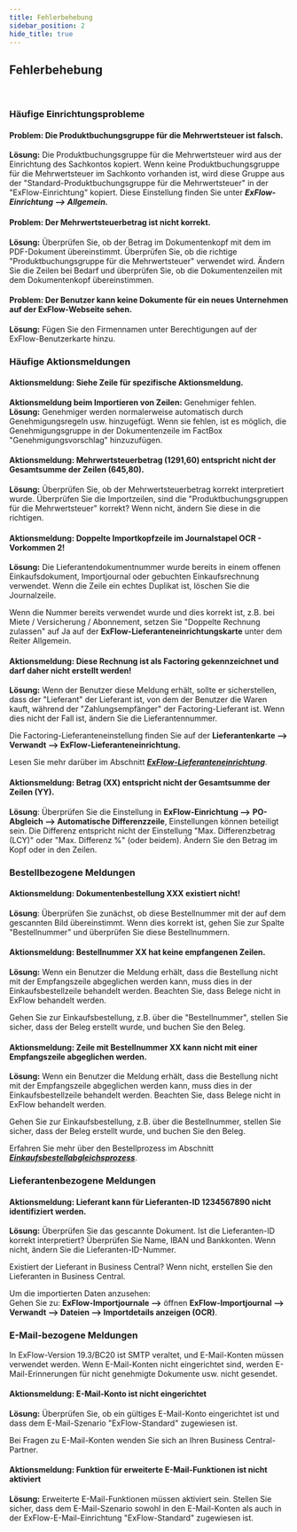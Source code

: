 ```yaml
---
title: Fehlerbehebung
sidebar_position: 2
hide_title: true
---
```

## Fehlerbehebung
<br/>

### Häufige Einrichtungsprobleme

#### **Problem:** Die Produktbuchungsgruppe für die Mehrwertsteuer ist falsch.
**Lösung:** Die Produktbuchungsgruppe für die Mehrwertsteuer wird aus der Einrichtung des Sachkontos kopiert. Wenn keine Produktbuchungsgruppe für die Mehrwertsteuer im Sachkonto vorhanden ist, wird diese Gruppe aus der "Standard-Produktbuchungsgruppe für die Mehrwertsteuer" in der "ExFlow-Einrichtung" kopiert. Diese Einstellung finden Sie unter ***ExFlow-Einrichtung --> Allgemein.***
<br/>

#### **Problem:** Der Mehrwertsteuerbetrag ist nicht korrekt.
**Lösung:** Überprüfen Sie, ob der Betrag im Dokumentenkopf mit dem im PDF-Dokument übereinstimmt. Überprüfen Sie, ob die richtige "Produktbuchungsgruppe für die Mehrwertsteuer" verwendet wird. Ändern Sie die Zeilen bei Bedarf und überprüfen Sie, ob die Dokumentenzeilen mit dem Dokumentenkopf übereinstimmen.
<br/>

#### **Problem:** Der Benutzer kann keine Dokumente für ein neues Unternehmen auf der ExFlow-Webseite sehen.
**Lösung:** Fügen Sie den Firmennamen unter Berechtigungen auf der ExFlow-Benutzerkarte hinzu.
<br/>

### Häufige Aktionsmeldungen

#### **Aktionsmeldung:** Siehe Zeile für spezifische Aktionsmeldung.
**Aktionsmeldung beim Importieren von Zeilen:** Genehmiger fehlen.<br/>
**Lösung:** Genehmiger werden normalerweise automatisch durch Genehmigungsregeln usw. hinzugefügt. Wenn sie fehlen, ist es möglich, die Genehmigungsgruppe in der Dokumentenzeile im FactBox "Genehmigungsvorschlag" hinzuzufügen.
<br/>

#### **Aktionsmeldung:** Mehrwertsteuerbetrag (1291,60) entspricht nicht der Gesamtsumme der Zeilen (645,80).
**Lösung:** Überprüfen Sie, ob der Mehrwertsteuerbetrag korrekt interpretiert wurde. Überprüfen Sie die Importzeilen, sind die "Produktbuchungsgruppen für die Mehrwertsteuer" korrekt? Wenn nicht, ändern Sie diese in die richtigen.
<br/>

#### **Aktionsmeldung:** Doppelte Importkopfzeile im Journalstapel OCR - Vorkommen 2!
**Lösung:** Die Lieferantendokumentnummer wurde bereits in einem offenen Einkaufsdokument, Importjournal oder gebuchten Einkaufsrechnung verwendet. Wenn die Zeile ein echtes Duplikat ist, löschen Sie die Journalzeile.

Wenn die Nummer bereits verwendet wurde und dies korrekt ist, z.B. bei Miete / Versicherung / Abonnement, setzen Sie "Doppelte Rechnung zulassen" auf Ja auf der **ExFlow-Lieferanteneinrichtungskarte** unter dem Reiter Allgemein.
<br/>

#### **Aktionsmeldung:** Diese Rechnung ist als Factoring gekennzeichnet und darf daher nicht erstellt werden!
**Lösung:** Wenn der Benutzer diese Meldung erhält, sollte er sicherstellen, dass der "Lieferant" der Lieferant ist, von dem der Benutzer die Waren kauft, während der "Zahlungsempfänger" der Factoring-Lieferant ist. Wenn dies nicht der Fall ist, ändern Sie die Lieferantennummer.

Die Factoring-Lieferanteneinstellung finden Sie auf der **Lieferantenkarte --> Verwandt --> ExFlow-Lieferanteneinrichtung.**

Lesen Sie mehr darüber im Abschnitt [***ExFlow-Lieferanteneinrichtung***](https://docs.exflow.cloud/business-central/docs/user-manual/business-functionality/vendor-setup#vendor-setup).
<br/>

#### **Aktionsmeldung**: Betrag (XX) entspricht nicht der Gesamtsumme der Zeilen (YY).
**Lösung**: Überprüfen Sie die Einstellung in **ExFlow-Einrichtung -->** **PO-Abgleich --> Automatische Differenzzeile**, Einstellungen können beteiligt sein. Die Differenz entspricht nicht der Einstellung "Max. Differenzbetrag (LCY)" oder "Max. Differenz %" (oder beidem). Ändern Sie den Betrag im Kopf oder in den Zeilen.
<br/>

### Bestellbezogene Meldungen
####  **Aktionsmeldung**: Dokumentenbestellung XXX existiert nicht!
**Lösung**: Überprüfen Sie zunächst, ob diese Bestellnummer mit der auf dem gescannten Bild übereinstimmt. Wenn dies korrekt ist, gehen Sie zur Spalte "Bestellnummer" und überprüfen Sie diese Bestellnummern.
<br/>

####  **Aktionsmeldung:** Bestellnummer XX hat keine empfangenen Zeilen.
**Lösung:** Wenn ein Benutzer die Meldung erhält, dass die Bestellung nicht mit der Empfangszeile abgeglichen werden kann, muss dies in der Einkaufsbestellzeile behandelt werden. Beachten Sie, dass Belege nicht in ExFlow behandelt werden.

Gehen Sie zur Einkaufsbestellung, z.B. über die "Bestellnummer", stellen Sie sicher, dass der Beleg erstellt wurde, und buchen Sie den Beleg.
<br/>

#### **Aktionsmeldung:** Zeile mit Bestellnummer XX kann nicht mit einer Empfangszeile abgeglichen werden.
**Lösung:** Wenn ein Benutzer die Meldung erhält, dass die Bestellung nicht mit der Empfangszeile abgeglichen werden kann, muss dies in der Einkaufsbestellzeile behandelt werden. Beachten Sie, dass Belege nicht in ExFlow behandelt werden.

Gehen Sie zur Einkaufsbestellung, z.B. über die Bestellnummer, stellen Sie sicher, dass der Beleg erstellt wurde, und buchen Sie den Beleg.

Erfahren Sie mehr über den Bestellprozess im Abschnitt [***Einkaufsbestellabgleichsprozess***](https://docs.exflow.cloud/business-central/docs/user-manual/approval-workflow/purchase-order-matching-process#purchase-order-matching-process).
<br/>

### Lieferantenbezogene Meldungen

#### **Aktionsmeldung:** Lieferant kann für Lieferanten-ID 1234567890 nicht identifiziert werden.
**Lösung:** Überprüfen Sie das gescannte Dokument. Ist die Lieferanten-ID korrekt interpretiert? Überprüfen Sie Name, IBAN und Bankkonten. Wenn nicht, ändern Sie die Lieferanten-ID-Nummer.

Existiert der Lieferant in Business Central? Wenn nicht, erstellen Sie den Lieferanten in Business Central.

Um die importierten Daten anzusehen:<br/>
Gehen Sie zu: **ExFlow-Importjournale -->** öffnen **ExFlow-Importjournal --> Verwandt --> Dateien --> Importdetails anzeigen (OCR)**.
<br/>

### E-Mail-bezogene Meldungen

In ExFlow-Version 19.3/BC20 ist SMTP veraltet, und E-Mail-Konten müssen verwendet werden. Wenn E-Mail-Konten nicht eingerichtet sind, werden E-Mail-Erinnerungen für nicht genehmigte Dokumente usw. nicht gesendet.
<br/>

#### **Aktionsmeldung:** E-Mail-Konto ist nicht eingerichtet
**Lösung:** Überprüfen Sie, ob ein gültiges E-Mail-Konto eingerichtet ist und dass dem E-Mail-Szenario "ExFlow-Standard" zugewiesen ist.

Bei Fragen zu E-Mail-Konten wenden Sie sich an Ihren Business Central-Partner.
<br/>

#### **Aktionsmeldung:** Funktion für erweiterte E-Mail-Funktionen ist nicht aktiviert
**Lösung:** Erweiterte E-Mail-Funktionen müssen aktiviert sein. Stellen Sie sicher, dass dem E-Mail-Szenario sowohl in den E-Mail-Konten als auch in der ExFlow-E-Mail-Einrichtung "ExFlow-Standard" zugewiesen ist.
<br/>
